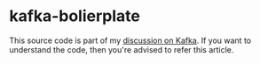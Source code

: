 # kafka-bolierplate
This source code is part of my [discussion on Kafka](https://pennow.tech/learning-apache-kafka/). If you want to understand the code, then you're advised to refer this article.
